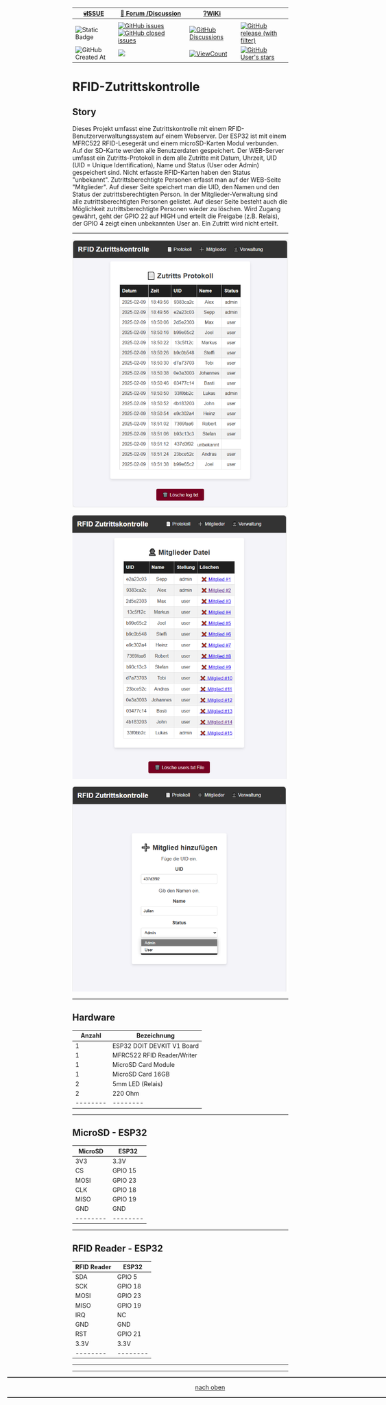 <a name="oben"></a>

<div align="center">

|[:skull:ISSUE](https://github.com/frankyhub/RFID-Zutrittskontrolle/issues?q=is%3Aissue)|[:speech_balloon: Forum /Discussion](https://github.com/frankyhub/RFID-Zutrittskontrolle/discussions)|[:grey_question:WiKi](https://github.com/frankyhub/RFID-Zutrittskontrolle/wiki)||
|--|--|--|--|
| | | | |
|![Static Badge](https://img.shields.io/badge/RepoNr.:-%20104-blue)|<a href="https://github.com/frankyhub/RFID-Zutrittskontrolle/issues">![GitHub issues](https://img.shields.io/github/issues/frankyhub/RFID-Zutrittskontrolle)![GitHub closed issues](https://img.shields.io/github/issues-closed/frankyhub/RFID-Zutrittskontrolle)|<a href="https://github.com/frankyhub/RFID-Zutrittskontrolle/discussions">![GitHub Discussions](https://img.shields.io/github/discussions/frankyhub/RFID-Zutrittskontrolle)|<a href="https://github.com/frankyhub/RFID-Zutrittskontrolle/releases">![GitHub release (with filter)](https://img.shields.io/github/v/release/frankyhub/RFID-Zutrittskontrolle)|
|![GitHub Created At](https://img.shields.io/github/created-at/frankyhub/RFID-Zutrittskontrolle)| <a href="https://github.com/frankyhub/RFID-Zutrittskontrolle/pulse" alt="Activity"><img src="https://img.shields.io/github/commit-activity/m/badges/shields" />| <a href="https://github.com/frankyhub/RFID-Zutrittskontrolle/graphs/traffic"><img alt="ViewCount" src="https://views.whatilearened.today/views/github/frankyhub/github-clone-count-badge.svg">  |<a href="https://github.com/frankyhub?tab=stars"> ![GitHub User's stars](https://img.shields.io/github/stars/frankyhub)|
</div>

# RFID-Zutrittskontrolle


## Story
Dieses Projekt umfasst eine Zutrittskontrolle mit einem RFID-Benutzerverwaltungssystem auf einem Webserver. Der ESP32 ist mit einem MFRC522 RFID-Lesegerät und einem microSD-Karten Modul verbunden. Auf der SD-Karte werden alle Benutzerdaten gespeichert. Der WEB-Server umfasst ein Zutritts-Protokoll in dem alle Zutritte mit Datum, Uhrzeit, UID (UID = Unique Identification), Name und Status (User oder Admin) gespeichert sind. Nicht erfasste RFID-Karten haben den Status "unbekannt".
Zutrittsberechtigte Personen erfasst man auf der WEB-Seite "Mitglieder". Auf dieser Seite speichert man die UID, den Namen und den Status der zutrittsberechtigten Person. In der Mitglieder-Verwaltung sind alle zutrittsberechtigten Personen gelistet. Auf dieser Seite besteht auch die Möglichkeit zutrittsberechtigte Personen wieder zu löschen.
Wird Zugang gewährt, geht der GPIO 22 auf HIGH und erteilt die Freigabe (z.B. Relais), der GPIO 4 zeigt einen unbekannten User an. Ein Zutritt wird nicht erteilt.

---

![Bild](pic/Protokoll.png)

![Bild](pic/Verwaltung.png)

![Bild](pic/Mitglieder.png)

---

## Hardware

| Anzahl | Bezeichnung | 
| -------- | -------- | 
| 1        | ESP32 DOIT DEVKIT V1 Board       | 
| 1        | MFRC522 RFID Reader/Writer        | 
| 1        | MicroSD Card Module        | 
| 1        | MicroSD Card 16GB       | 
| 2        | 5mm LED   (Relais)     | 
| 2        | 220 Ohm    |
| -------- | -------- | 

---

## MicroSD - ESP32

| MicroSD | 	ESP32| 
| -------- | -------- | 
|3V3	 |               3.3V|
|CS	  |              GPIO 15|
|MOSI	 |             GPIO 23|
|CLK	 |               GPIO 18|
|MISO	 |             GPIO 19|
|GND	|                GND|
| -------- | -------- | 

---

## RFID Reader - ESP32

| RFID Reader	 | 	ESP32| 
| -------- | -------- | 
|SDA	  |      GPIO 5	  |       
|SCK	  |      GPIO 18	  |          
|MOSI	  |    GPIO 23	    |       
|MISO	  |    GPIO 19	   |         
|IRQ	  |     NC	|     
|GND	  |      GND	|
|RST	  |      GPIO 21	 |          
|3.3V	  |    3.3V	    |           
| -------- | -------- | 

---

<div style="position:absolute; left:2cm; ">   
<ol class="breadcrumb" style="border-top: 2px solid black;border-bottom:2px solid black; height: 45px; width: 900px;"> <p align="center"><a href="#oben">nach oben</a></p></ol>
</div>  

---

